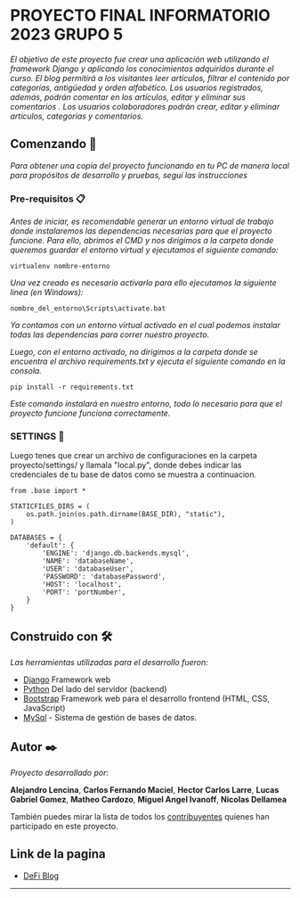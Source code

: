 # PROYECTO FINAL INFORMATORIO 2023 GRUPO 5

_El objetivo de este proyecto fue crear una aplicación web utilizando el framework Django y aplicando los conocimientos adquiridos durante el curso. El blog permitirá a los visitantes leer artículos, filtrar el contenido por categorías, antigüedad y orden alfabético. Los usuarios registrados, además, podrán comentar en los artículos, editar y eliminar sus comentarios . Los usuarios colaboradores podrán crear, editar y eliminar artículos, categorías y comentarios._

## Comenzando 🚀

_Para obtener una copia del proyecto funcionando en tu PC de manera local para propósitos de desarrollo y pruebas, seguí las instrucciones_


### Pre-requisitos 📋

_Antes de iniciar, es recomendable generar un entorno virtual de trabajo donde instalaremos las dependencias necesarias para que el proyecto funcione. Para ello, abrimos el CMD y nos dirigimos a la carpeta donde queremos guardar el entorno virtual y ejecutamos el siguiente comando:_


```
virtualenv nombre-entorno

```
_Una vez creado es necesario activarlo para ello ejecutamos la siguiente linea (en Windows):_


```
nombre_del_entorno\Scripts\activate.bat

```

_Ya contamos con un entorno virtual activado en el cual podemos instalar todas las dependencias para correr nuestro proyecto._


_Luego, con el entorno activado, no dirigimos a la carpeta donde se encuentra el archivo requirements.txt y ejecuta el siguiente comando en la consola._

```
pip install -r requirements.txt

```
_Este comando instalará en nuestro entorno, todo lo necesario para que el proyecto funcione funciona correctamente._

### SETTINGS 🔧

Luego tenes que crear un archivo de configuraciones en la carpeta proyecto/settings/ y llamala "local.py", donde debes indicar las credenciales de tu base de datos como se muestra a continuacion.

```
from .base import *

STATICFILES_DIRS = (
    os.path.join(os.path.dirname(BASE_DIR), "static"),
)

DATABASES = {
    'default': {
        'ENGINE': 'django.db.backends.mysql', 
        'NAME': 'databaseName',
        'USER': 'databaseUser',
        'PASSWORD': 'databasePassword',
        'HOST': 'localhost',
        'PORT': 'portNumber',
    }
}

```

## Construido con 🛠️

_Las herramientas utilizadas para el desarrollo fueron:_

* [Django](https://www.djangoproject.com/) Framework web
* [Python](https://www.python.org/) Del lado del servidor (backend)
* [Bootstrap](https://getbootstrap.com/) Framework web para el desarrollo frontend (HTML, CSS, JavaScript)
* [MySql](https://www.mysql.com/) - Sistema de gestión de bases de datos.


## Autor ✒️

_Proyecto desarrollado por:_ 


**Alejandro Lencina**,
**Carlos Fernando Maciel**,
**Hector Carlos Larre**,
**Lucas Gabriel Gomez**,
**Matheo Cardozo**,
**Miguel Angel Ivanoff**,
**Nicolas Dellamea**



También puedes mirar la lista de todos los [contribuyentes](https://github.com/matheosc/g5-blog/graphs/contributors) quíenes han participado en este proyecto. 

## Link de la pagina 

* [DeFi Blog](https://triclion01.pythonanywhere.com)


---
